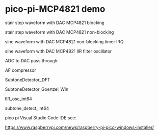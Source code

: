 # pico-pi-MCP4821 demo

stair step waveform with DAC MCP4821 blocking

stair step waveform with DAC MCP4821 non-blocking

sine waveform with DAC MCP4821 non-blocking timer IRQ

sine waveform with DAC MCP4821 IIR filter oscillator

ADC to DAC pass through 

AF compressor

SubtoneDetector_DFT

SubtoneDetector_Goertzel_Win

IIR_osc_int64

subtone_detect_int64


pico pi Visual Studio Code IDE see:

https://www.raspberrypi.com/news/raspberry-pi-pico-windows-installer/

